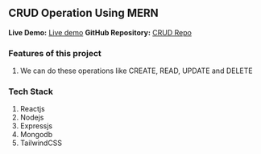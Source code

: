 ## CRUD Operation Using MERN

**Live Demo:** [Live demo](https://mern-crud-frontend-gilt.vercel.app/)
**GitHub Repository:** [CRUD Repo](https://github.com/vineetkatiyar/mern-crud-frontend)

### Features of this project
1. We can do these operations like CREATE, READ, UPDATE and DELETE

### Tech Stack
1. Reactjs
2. Nodejs
3. Expressjs
4. Mongodb
5. TailwindCSS
